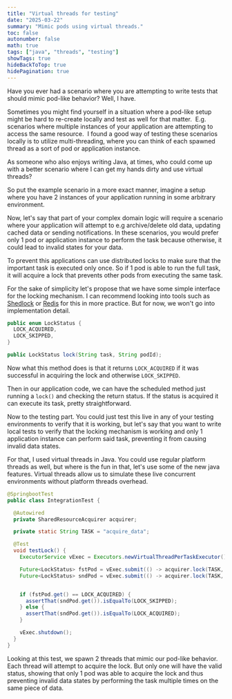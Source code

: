 ```yaml
---
title: "Virtual threads for testing"
date: "2025-03-22"
summary: "Mimic pods using virtual threads."
toc: false
autonumber: false
math: true
tags: ["java", "threads", "testing"]
showTags: true
hideBackToTop: true
hidePagination: true
---
```


Have you ever had a scenario where you are attempting to write tests that should mimic pod-like behavior? Well, I have.

Sometimes you might find yourself in a situation where a pod-like setup might be hard to re-create locally and test as well for that matter. 
E.g. scenarios where multiple instances of your application are attempting to access the same resource. 
I found a good way of testing these scenarios locally is to utilize multi-threading, where you can think of each spawned thread as a sort of pod or application instance.

As someone who also enjoys writing Java, at times, who could come up with a better scenario where I can get my hands dirty and use virtual threads?

So put the example scenario in a more exact manner, imagine a setup where you have 2 instances of your application running in some arbitrary environment.

Now, let's say that part of your complex domain logic will require a scenario where your application will attempt to e.g archive/delete old data, updating cached data or sending notifications.
In these scenarios, you would prefer only 1 pod or application instance to perform the task because otherwise, it could lead to invalid states for your data.

To prevent this applications can use distributed locks to make sure that the important task is executed only once. So if 1 pod is able to run the full task, it will acquire a lock that prevents other pods from executing the same task.

For the sake of simplicity let's propose that we have some simple interface for the locking mechanism. I can recommend looking into tools such as [Shedlock](https://github.com/lukas-krecan/ShedLock) or [Redis](https://redis.io/docs/latest/develop/use/patterns/distributed-locks/) for this in more practice. But for now, we won't go into implementation detail.

```java
public enum LockStatus {
  LOCK_ACQUIRED,
  LOCK_SKIPPED,
}

public LockStatus lock(String task, String podId);
```

Now what this method does is that it returns `LOCK_ACQUIRED` if it was successful in acquiring the lock and otherwise `LOCK_SKIPPED`.

Then in our application code, we can have the scheduled method just running a `lock()` and checking the return status. If the status is acquired it can execute its task, pretty straightforward.

Now to the testing part. You could just test this live in any of your testing environments to verify that it is working, but let's say that you want to write local tests to verify that the locking mechanism is working and only 1 application instance can perform said task, preventing it from causing invalid data states.

For that, I used virtual threads in Java. You could use regular platform threads as well, but where is the fun in that, let's use some of the new java features. Virtual threads allow us to simulate these live concurrent environments without platform threads overhead.

```java
@SpringbootTest
public class IntegrationTest {

  @Autowired
  private SharedResourceAcquirer acquirer;

  private static String TASK = "acquire_data";

  @Test
  void testLock() {
    ExecutorService vExec = Executors.newVirtualThreadPerTaskExecutor();

    Future<LockStatus> fstPod = vExec.submit(() -> acquirer.lock(TASK, "POD_1_ID"));
    Future<LockStatus> sndPod = vExec.submit(() -> acquirer.lock(TASK, "POD_2_ID"));


    if (fstPod.get() == LOCK_ACQUIRED) {
      assertThat(sndPod.get()).isEqualTo(LOCK_SKIPPED);
    } else {
      assertThat(sndPod.get()).isEqualTo(LOCK_ACQUIRED);
    }

    vExec.shutdown();
  }
}
```

Looking at this test, we spawn 2 threads that mimic our pod-like behavior. Each thread will attempt to acquire the lock. But only one will have the valid status, showing that only 1 pod was able to acquire the lock and thus preventing invalid data states by performing the task multiple times on the same piece of data.
